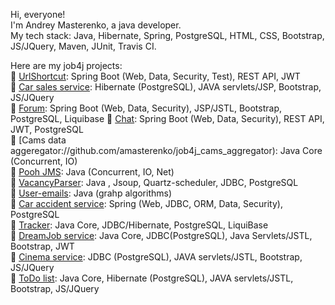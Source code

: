 Hi, everyone!  
I'm Andrey Masterenko, a java developer.  
My tech stack:
Java, Hibernate, Spring, PostgreSQL, HTML, CSS, Bootstrap, JS/JQuery, Maven, JUnit, Travis CI.

Here are my job4j projects:  
:small_blue_diamond: [UrlShortcut](https://github.com/amasterenko/job4j_url_shortcut): Spring Boot (Web, Data, Security, Test), REST API, JWT  
:small_blue_diamond: [Car sales service](https://github.com/amasterenko/job4j_cars): Hibernate (PostgreSQL), JAVA servlets/JSP, Bootstrap, JS/JQuery  
:small_blue_diamond: [Forum](https://github.com/amasterenko/job4j_forum): Spring Boot (Web, Data, Security), JSP/JSTL, Bootstrap, PostgreSQL, Liquibase
:small_blue_diamond: [Chat](https://github.com/amasterenko/job4j_chat): Spring Boot (Web, Data, Security), REST API, JWT, PostgreSQL  
:small_blue_diamond: [Cams data aggeregator://github.com/amasterenko/job4j_cams_aggregator): Java Core (Concurrent, IO)  
:small_blue_diamond: [Pooh JMS](https://github.com/amasterenko/job4j_pooh): Java (Concurrent, IO, Net)  
:small_blue_diamond: [VacancyParser](https://github.com/amasterenko/job4j_grabber): Java , Jsoup, Quartz-scheduler, JDBC, PostgreSQL  
:small_blue_diamond: [User-emails](https://github.com/amasterenko/job4j_mail): Java (grahp algorithms)  
:small_blue_diamond: [Car accident service](https://github.com/amasterenko/job4j_car_accident): Spring (Web, JDBC, ORM, Data, Security), PostgreSQL  
:small_blue_diamond: [Tracker](https://github.com/amasterenko/job4j_tracker): Java Core, JDBC/Hibernate, PostgreSQL, LiquiBase  
:small_blue_diamond: [DreamJob service](https://github.com/amasterenko/job4j_dreamjob): Java Core, JDBC(PostgreSQL), Java Servlets/JSTL, Bootstrap, JWT  
:small_blue_diamond: [Cinema service](https://github.com/amasterenko/job4j_cinema): JDBC (PostgreSQL), JAVA servlets/JSTL, Bootstrap, JS/JQuery  
:small_blue_diamond: [ToDo list](https://github.com/amasterenko/job4j_todolist): Java Core, Hibernate (PostgreSQL), JAVA servlets/JSTL, Bootstrap, JS/JQuery  
